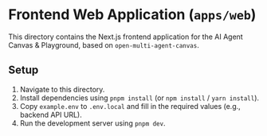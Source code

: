 # Frontend Web Application (`apps/web`)

This directory contains the Next.js frontend application for the AI Agent Canvas & Playground, based on `open-multi-agent-canvas`.

## Setup

1.  Navigate to this directory.
2.  Install dependencies using `pnpm install` (or `npm install` / `yarn install`).
3.  Copy `example.env` to `.env.local` and fill in the required values (e.g., backend API URL).
4.  Run the development server using `pnpm dev`.

